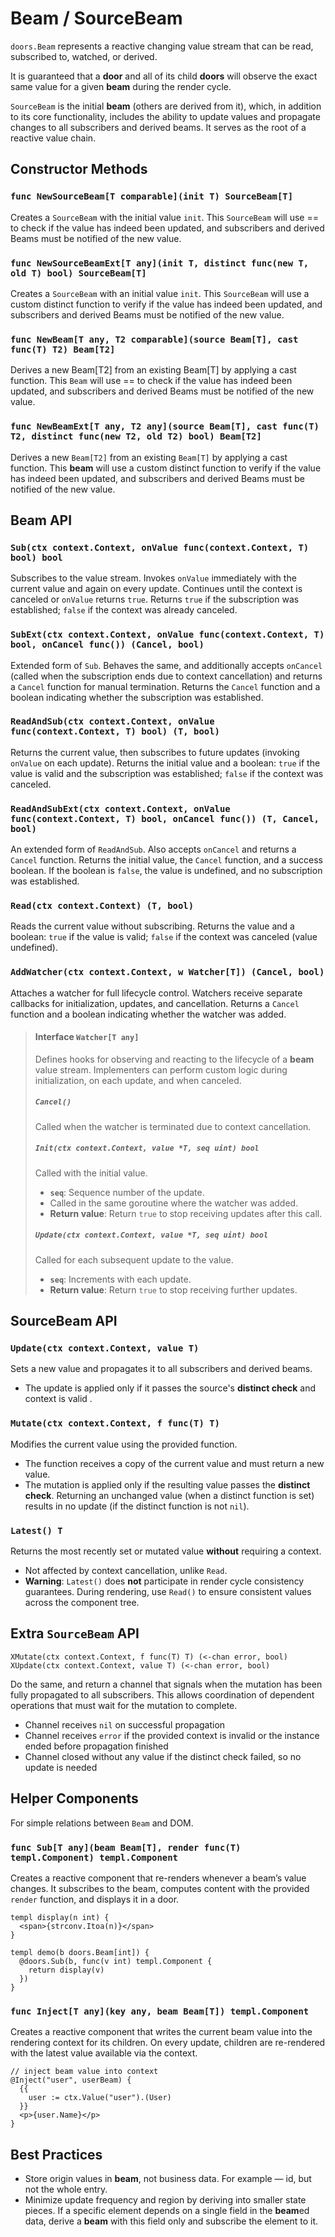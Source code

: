 # Beam / SourceBeam

`doors.Beam` represents a reactive changing value stream that can be read, subscribed to, watched, or derived. 

It is guaranteed that a **door** and all of its child **doors** will observe the exact same value for a given **beam** during the render cycle. 

`SourceBeam` is the initial **beam** (others are derived from it), which, in addition to its core functionality, includes the ability to update values and propagate changes to all subscribers and derived beams. It serves as the root of a reactive value chain. 

## Constructor Methods

### `func NewSourceBeam[T comparable](init T) SourceBeam[T]`

Creates a `SourceBeam` with the initial value `init`. This `SourceBeam` will use == to check if the value has indeed been updated, and subscribers and derived Beams must be notified of the new value.

### `func NewSourceBeamExt[T any](init T, distinct func(new T, old T) bool) SourceBeam[T]`

Creates a `SourceBeam` with an initial value `init`. This `SourceBeam` will use a custom distinct function to verify if the value has indeed been updated, and subscribers and derived Beams must be notified of the new value.

### `func NewBeam[T any, T2 comparable](source Beam[T], cast func(T) T2) Beam[T2] `

Derives a new Beam[T2] from an existing Beam[T] by applying a cast function. This `Beam` will use == to check if the value has indeed been updated, and subscribers and derived Beams must be notified of the new value.

### `func NewBeamExt[T any, T2 any](source Beam[T], cast func(T) T2, distinct func(new T2, old T2) bool) Beam[T2]`

Derives a new `Beam[T2]` from an existing `Beam[T]` by applying a cast function. This **beam** will use a custom distinct function to verify if the value has indeed been updated, and subscribers and derived Beams must be notified of the new value.

## Beam  API

### `Sub(ctx context.Context, onValue func(context.Context, T) bool) bool`

Subscribes to the value stream. Invokes `onValue` immediately with the current value and again on every update. Continues until the context is canceled or `onValue` returns `true`. Returns `true` if the subscription was established; `false` if the context was already canceled. 

### `SubExt(ctx context.Context, onValue func(context.Context, T) bool, onCancel func()) (Cancel, bool)`

Extended form of `Sub`. Behaves the same, and additionally accepts `onCancel` (called when the subscription ends due to context cancellation) and returns a `Cancel` function for manual termination. Returns the `Cancel` function and a boolean indicating whether the subscription was established. 

### `ReadAndSub(ctx context.Context, onValue func(context.Context, T) bool) (T, bool)`

Returns the current value, then subscribes to future updates (invoking `onValue` on each update). Returns the initial value and a boolean: `true` if the value is valid and the subscription was established; `false` if the context was canceled. 

### `ReadAndSubExt(ctx context.Context, onValue func(context.Context, T) bool, onCancel func()) (T, Cancel, bool)`

An extended form of `ReadAndSub`. Also accepts `onCancel` and returns a `Cancel` function. Returns the initial value, the `Cancel` function, and a success boolean. If the boolean is `false`, the value is undefined, and no subscription was established. 

### `Read(ctx context.Context) (T, bool)`

Reads the current value without subscribing. Returns the value and a boolean: `true` if the value is valid; `false` if the context was canceled (value undefined). 

### `AddWatcher(ctx context.Context, w Watcher[T]) (Cancel, bool)`

Attaches a watcher for full lifecycle control. Watchers receive separate callbacks for initialization, updates, and cancellation. Returns a `Cancel` function and a boolean indicating whether the watcher was added. 

>#### Interface `Watcher[T any]`
>
>Defines hooks for observing and reacting to the lifecycle of a **beam** value stream. Implementers can perform custom logic during initialization, on each update, and when canceled.
>
>##### `Cancel()`
>
>Called when the watcher is terminated due to context cancellation.
>
>##### `Init(ctx context.Context, value *T, seq uint) bool`
>
>Called with the initial value.
>
>- **`seq`**: Sequence number of the update.
>- Called in the same goroutine where the watcher was added.
>- **Return value**: Return `true` to stop receiving updates after this call.
>
>##### `Update(ctx context.Context, value *T, seq uint) bool`
>
>Called for each subsequent update to the value.
>
>- **`seq`**: Increments with each update.
>- **Return value**: Return `true` to stop receiving further updates.

## SourceBeam API

### `Update(ctx context.Context, value T)`

Sets a new value and propagates it to all subscribers and derived beams.

- The update is applied only if it passes the source's **distinct check** and context is valid .

### `Mutate(ctx context.Context, f func(T) T)`

Modifies the current value using the provided function.

- The function receives a copy of the current value and must return a new value.
- The mutation is applied only if the resulting value passes the **distinct check**. Returning an unchanged value (when a distinct function is set) results in no update (if the distinct function is not `nil`).


### `Latest() T`

Returns the most recently set or mutated value **without** requiring a context.

- Not affected by context cancellation, unlike `Read`.
- **Warning**: `Latest()` does **not** participate in render cycle consistency guarantees. During rendering, use `Read()` to ensure consistent values across the component tree.

## Extra `SourceBeam` API

```
XMutate(ctx context.Context, f func(T) T) (<-chan error, bool)
XUpdate(ctx context.Context, value T) (<-chan error, bool)
```

Do the same, and return a channel that signals when the mutation has been fully propagated to all subscribers. This allows coordination of dependent operations that must wait for the mutation to complete.

* Channel receives `nil` on successful propagation
* Channel receives `error` if the provided context is invalid or the instance ended before propagation finished
* Channel closed without any value if the distinct check failed, so no update is needed

## Helper Components

For simple relations between `Beam` and DOM.

### `func Sub[T any](beam Beam[T], render func(T) templ.Component) templ.Component`

Creates a reactive component that re-renders whenever a beam’s value changes. It subscribes to the beam, computes content with the provided `render` function, and displays it in a door.

```templ
templ display(n int) {
  <span>{strconv.Itoa(n)}</span>
}

templ demo(b doors.Beam[int]) {
  @doors.Sub(b, func(v int) templ.Component {
    return display(v)
  })
}

```

### `func Inject[T any](key any, beam Beam[T]) templ.Component`

Creates a reactive component that writes the current beam value into the rendering context for its children. On every update, children are re-rendered with the latest value available via the context.

```templ
// inject beam value into context
@Inject("user", userBeam) {
  {{
    user := ctx.Value("user").(User)
  }}
  <p>{user.Name}</p>
}
```

## Best Practices

* Store origin values in **beam**, not business data. For example — id, but not the whole entry.
* Minimize update frequency and region by deriving into smaller state pieces. If a specific element depends on a single field in the **beam**ed data, derive a **beam** with this field only and subscribe the element to it.

